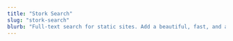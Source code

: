 ```yaml
---
title: "Stork Search"
slug: "stork-search"
blurb: "Full-text search for static sites. Add a beautiful, fast, and accurate search interface to your website in minutes."
---
```

